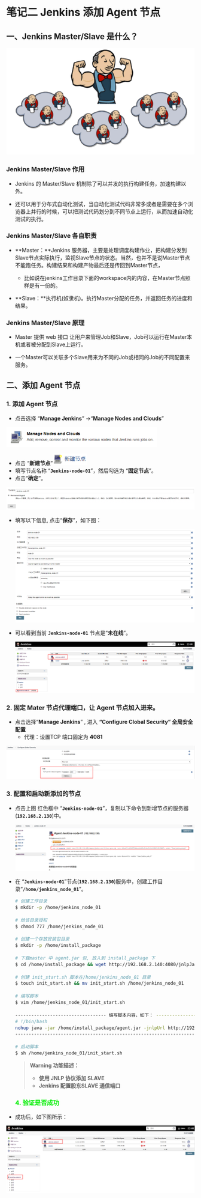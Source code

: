 # 笔记二 Jenkins 添加 Agent 节点



## 一、Jenkins Master/Slave 是什么？

<img src="../../../../statics/images/jenkins/jenkins_static_slave.png" style="zoom:150%;" />

### Jenkins Master/Slave 作用

- Jenkins 的 Master/Slave 机制除了可以并发的执行构建任务，加速构建以外。

- 还可以用于分布式自动化测试，当自动化测试代码非常多或者是需要在多个浏览器上并行的时候，可以把测试代码划分到不同节点上运行，从而加速自动化测试的执行。

### Jenkins Master/Slave  各自职责

- **Master：**Jenkins 服务器，主要是处理调度构建作业，把构建分发到 Slave节点实际执行，监视Slave节点的状态。当然，也并不是说Master节点不能跑任务。构建结果和构建产物最后还是传回到Master节点，
  - 比如说在jenkins工作目录下面的workspace内的内容，在Master节点照样是有一份的。

- **Slave：**执行机(奴隶机)。执行Master分配的任务，并返回任务的进度和结果。

### Jenkins Master/Slave 原理

- Master 提供 web 接口 让用户来管理Job和Slave，Job可以运行在Master本机或者被分配到Slave上运行。

- 一个Master可以关联多个Slave用来为不同的Job或相同的Job的不同配置来服务。

  

## 二、添加 Agent 节点

### 1. 添加 Agent 节点

- 点击选择 “**Manage Jenkins**” ->“**Manage Nodes and Clouds**”

<img src="../../../../statics/images/jenkins/jenkins_manage_node.png" alt="jenkins_manage_node" style="zoom: 70%;" />

- 点击 “**新建节点**”<img src="../../../../statics/images/jenkins/jenkins_new_node.png" style="zoom:100%;" />
- 填写节点名称 “**`Jenkins-node-01`**”，然后勾选为 “**固定节点**”。
- 点击“**确定**”。

<img src="../../../../statics/images/jenkins/jenkins_node_01_name.png" style="zoom:100%;" />

- 填写以下信息, 点击“**保存**”，如下图：

  <img src="../../../../statics/images/jenkins/jenkins_node_01_agent_config.png" style="zoom:100%;" />

- 可以看到当前 **`Jenkins-node-01`** 节点是“**未在线**”。

  <img src="../../../../statics/images/jenkins/jenkins_node_01_offline.png" style="zoom:100%;" />



### 2.  固定 Mater 节点代理端口，让 Agent 节点加入进来。

- 点击选择“**Manage Jenkins**” , 进入 **“Configure Clobal Security” 全局安全配置**
  - 代理：设置TCP 端口固定为 **4081**

<img src="../../../../statics/images/jenkins/jenkins_master_open_joint_port_agnt.png" style="zoom:100%;" />



### 3. 配置和启动新添加的节点

- 点击上图 红色框中 “**`Jenkins-node-01`**”，复制以下命令到新增节点的服务器(**`192.168.2.130`**)中。

  <img src="../../../../statics/images/jenkins/jenkins_node_01_warning.png" style="zoom:100%;" />

- 在 “**`Jenkins-node-01`**”节点(**`192.168.2.130`**)服务中，创建工作目录“**`/home/jenkins_node_01`**”。

  ```bash
  # 创建工作目录
  $ mkdir -p /home/jenkins_node_01
  
  # 给该目录授权
  $ chmod 777 /home/jenkins_node_01
  
  # 创建一个存放安装包目录
  $ mkdir -p /home/install_package
  
  # 下载master 中 agent.jar 包, 放入到 install_package 下
  $ cd /home/install_package && wget http://192.168.2.140:4080/jnlpJars/agent.jar
  
  # 创建 init_start.sh 脚本在/home/jenkins_node_01 目录
  $ touch init_start.sh && mv init_start.sh /home/jenkins_node_01
  
  # 编写脚本
  $ vim /home/jenkins_node_01/init_start.sh
  
  ---------------------------------- 编写脚本内容，如下： --------------------------------------
  # !/bin/bash
  nohup java -jar /home/install_package/agent.jar -jnlpUrl http://192.168.2.140:4080/computer/Jenkins-node-01/slave-agent.jnlp -secret 60baaf211c4b92d2572a8deae5a46381e324d4e37e47a492d9f074d74156087a -workDir "/home/jenkins_node_01" &                                           
  -------------------------------------------------------------------------------------------
  
  # 启动脚本
  $ sh /home/jenkins_node_01/init_start.sh
  ```

  

  > **Warning 功能描述：**
  >
  > - **使用 JNLP 协议添加 SLAVE**
  > - **Jenkins 配置股东SLAVE 通信端口**

  ### <font color="gree"><b>4. 验证是否成功</b></font>

- 成功后，如下图所示：

<img src="../../../../statics/images/jenkins/jenkins_node_01_add_success.png" style="zoom:100%;" />





